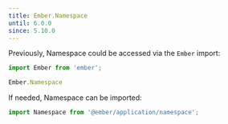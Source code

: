 ```yaml
---
title: Ember.Namespace
until: 6.0.0
since: 5.10.0
---
```



Previously, Namespace could be accessed via the `Ember` import:
```js
import Ember from 'ember';

Ember.Namespace
```

If needed, Namespace can be imported:
```js
import Namespace from '@ember/application/namespace';
```
